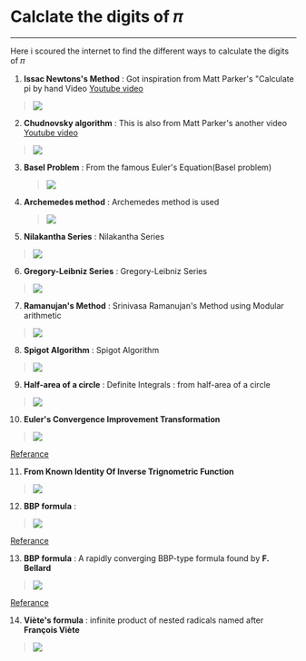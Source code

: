 # Calclate the digits of 𝜋
---

Here i scoured the internet to find the different ways to calculate the digits of 𝜋

1. **Issac Newtons's Method** : Got inspiration from Matt Parker's "Calculate pi by    hand Video [Youtube video](https://www.youtube.com/watch?v=CKl1B8y4qXw "Matt Parker's video")
  > <img src="https://latex.codecogs.com/svg.latex?\Large&space;\pi=\frac{3\sqrt{3}}{4}+24\left(\frac{1}{12}-\frac{1}{5.2^5}-\frac{1}{7.2^9}-\frac{1}{9.2^{12}}-.....\right)">

2. **Chudnovsky algorithm** : This is also from Matt Parker's another video [Youtube video](https://www.youtube.com/watch?v=LhlqCJjbEa0 "Other Video")
  > <img src="https://latex.codecogs.com/svg.latex?\dpi{400}\Large&space;\pi=\frac{426880\sqrt{10005}}{\sum_{k=0}^{\infty}\frac{(6k)!(545140134k+13591409)}{(3k)!(k!)^3(-262537412640768000^k)}}">

3. **Basel Problem** : From the famous Euler's Equation(Basel problem) 
   >  <img src="https://latex.codecogs.com/svg.latex?\Large&space;\pi=\sum_{n=1}^{\infty}\frac{1}{n^2}">

4. **Archemedes method** : Archemedes method is used 
    > <img src="https://latex.codecogs.com/svg.latex?\Large&space;\lim_{n\to\infty}n\sin(\frac{180}{n})">

5. **Nilakantha Series** : Nilakantha Series
  > <img src="https://latex.codecogs.com/svg.latex?\Large&space;\pi=3+\frac{4}{2\times3\times4}+\frac{4}{4\times5\times6}+\frac{4}{6\times7\times8}.....">

6. **Gregory-Leibniz Series** :  Gregory-Leibniz Series
  > <img src="https://latex.codecogs.com/svg.latex?\Large&space;\frac{\pi}{6}=1-\frac{1}{3}+\frac{1}{5}-\frac{1}{7}+\frac{1}{9}.....">
7. **Ramanujan's Method** : Srinivasa Ramanujan's Method using Modular arithmetic
  > <img src="https://latex.codecogs.com/svg.latex?\Large&space;\frac{1}{\pi}=\frac{2\sqrt{2}}{9801}\sum_{k=0}^{\infty}\frac{(4k)!(1103+26390k)}{(k!)^4(396^{4k})}">

8. **Spigot Algorithm** : Spigot Algorithm
  >  <img src="https://latex.codecogs.com/svg.latex?\Large&space;\pi=\sum_{k=0}^{k=\infty}\frac{1}{16^k}\left(\frac{4}{8k+1}-\frac{2}{8k+4}-\frac{1}{8k+5}-\frac{1}{8k+6}\right)">

9. **Half-area of a circle** : Definite Integrals : from half-area of a circle
  >  <img src="https://latex.codecogs.com/svg.latex?\Large&space;\frac{\pi}{2}=\int_{-1}^{1}\sqrt{1-x^2}dx">

10. **Euler's Convergence Improvement Transformation** 
  >  <img src="https://latex.codecogs.com/svg.latex?\Large&space;\frac{\pi}{2}=\sum_{n=0}^{\infty}\frac{n!}{(2n+1){!!}}"/>
  [Referance](https://mathworld.wolfram.com/PiFormulas.html "Click this")

11. **From Known Identity Of Inverse Trignometric Function**
  >  <img src="https://latex.codecogs.com/svg.latex?\Large&space;\frac{\pi}{4}=\tan^{-1}(1)=\int_{0}^{1}\frac{1}{1+x^2}dx"/>

12. **BBP formula** : 
  > <img src="https://latex.codecogs.com/svg.latex?\dpi{800}\Large&space;\pi=\int_{0}^{1}\frac{16y-16}{y^4-2y^3+4y-4}dy"/>
  [Referance](https://mathworld.wolfram.com/PiFormulas.html "Wolfram Mathworld")

13. **BBP formula** : A rapidly converging BBP-type formula found by **F. Bellard**
  > <img src="https://latex.codecogs.com/svg.latex?\dpi{800}\Large&space;\pi=\frac{1}{2^6}\sum_{n=0}^{\infty}\frac{(-1)^n}{2^{10n}}\left(-\frac{2^5}{4n+1}-\frac{1}{4n+3}+\frac{2^8}{10n+1}-\frac{2^6}{10n+3}-\frac{2^2}{10n+5}-\frac{2^2}{10n+7}+\frac{1}{10n+9}\right)"/>
  [Referance](https://mathworld.wolfram.com/PiFormulas.html "Wolfram Mathworld")

14. **Viète's formula** : infinite product of nested radicals named after **François Viète**
  > <img src="https://latex.codecogs.com/svg.latex?\dpi{800}\Large&space;\frac{2}{\pi}=\frac{\sqrt{2}}{2}.\frac{\sqrt{2 + \sqrt{2}}}{2}.\frac{\sqrt{2 + \sqrt{2 + \sqrt{2}}}}{2}..."/>

<!-- <img src="https://latex.codecogs.com/svg.latex?\dpi{800}\Large&space;x=\frac{-b\pm\sqrt{b^2+4ac}}{2a}"/>


<img src="https://latex.codecogs.com/gif.latex?\dpi{5000}\alpha&space;+&space;\frac{2\beta}{\gamma}"> -->
